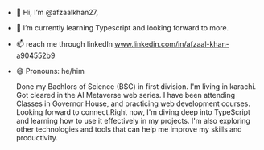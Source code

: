 - 👋 Hi, I’m @afzaalkhan27, 
- 🌱 I’m currently learning Typescript and looking forward to more.
- 📫 reach me through linkedIn  www.linkedin.com/in/afzaal-khan-a904552b9
- 😄 Pronouns: he/him

  Done my Bachlors of Science (BSC) in first division. I'm living in karachi. Got cleared in the AI Metaverse web series. I have been attending Classes in Governor House, and practicing web development courses. Looking forward to connect.Right now, I'm diving deep into TypeScript and learning how to use it effectively in my projects. I'm also exploring other technologies and tools that can help me improve my skills and productivity.
